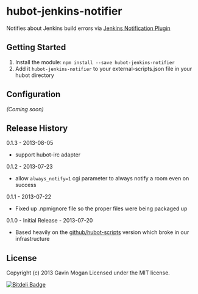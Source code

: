 # hubot-jenkins-notifier

Notifies about Jenkins build errors via [Jenkins Notification Plugin](https://wiki.jenkins-ci.org/display/JENKINS/Notification+Plugin)

## Getting Started
1. Install the module: `npm install --save hubot-jenkins-notifier`
2. Add it `hubot-jenkins-notifier` to your external-scripts.json file in your hubot directory

## Configuration
_(Coming soon)_

## Release History

0.1.3 - 2013-08-05
* support hubot-irc adapter

0.1.2 - 2013-07-23
* allow ```always_notify=1``` cgi parameter to always notify a room even on success

0.1.1 - 2013-07-22
* Fixed up .npmignore file so the proper files were being packaged up

0.1.0 - Initial Release - 2013-07-20
* Based heavily on the [github/hubot-scripts](http://www.github.com/github/hubot-scripts) version which broke in our infrastructure

## License
Copyright (c) 2013 Gavin Mogan
Licensed under the MIT license.


[![Bitdeli Badge](https://d2weczhvl823v0.cloudfront.net/halkeye/hubot-jenkins-notifier/trend.png)](https://bitdeli.com/free "Bitdeli Badge")

